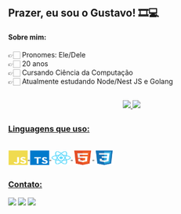 ## Prazer, eu sou o Gustavo! 🎞️💻

#### Sobre mim:
👉🏻 Pronomes: Ele/Dele <br>
👉🏻 20 anos <br>
👉🏻 Cursando Ciência da Computação <br>
👉🏻 Atualmente estudando Node/Nest JS e Golang<br>

##

<div align="center">
  <a href="https://github.com/Gustaxz">
  <img height="165em" src="https://github-readme-stats.vercel.app/api?username=Gustaxz&show_icons=true&theme=tokyonight&include_all_commits=true&count_private=true"/>
  <img height="165em" src="https://github-readme-stats.vercel.app/api/top-langs/?username=Gustaxz&layout=compact&langs_count=7&theme=tokyonight"/>
</div>
  
  ##
  
  ### **Linguagens que uso:**  
  <div style="display: inline_block"><br>
  <img align="center" alt="gusta-Js" height="30" width="40" src="https://raw.githubusercontent.com/devicons/devicon/master/icons/javascript/javascript-plain.svg">
  <img align="center" alt="gusta-Ts" height="30" width="40" src="https://raw.githubusercontent.com/devicons/devicon/master/icons/typescript/typescript-plain.svg">
  <img align="center" alt="gusta-React" height="30" width="40" src="https://raw.githubusercontent.com/devicons/devicon/master/icons/react/react-original.svg">
  <img align="center" alt="gusta-HTML" height="30" width="40" src="https://raw.githubusercontent.com/devicons/devicon/master/icons/html5/html5-original.svg">
  <img align="center" alt="gusta-CSS" height="30" width="40" src="https://raw.githubusercontent.com/devicons/devicon/master/icons/css3/css3-original.svg">
  </div>
  
  ##
  
  ### **Contato:**
  <div>
    <a href="https://discord.gg/M9NCHxMx" target="_blank"><img src="https://img.shields.io/badge/Discord-7289DA?style=for-the-badge&logo=discord&logoColor=white"             target="_blank"></a> 
  <a href = "mailto:gustavomattosrodrigues2022@gmail.com"><img src="https://img.shields.io/badge/-Gmail-%23333?style=for-the-badge&logo=gmail&logoColor=white" target="_blank"></a>
    <a href="https://instagram.com/gusxteible/" target="_blank"><img src="https://img.shields.io/badge/-Instagram-%23E4405F?style=for-the-badge&logo=instagram&logoColor=white" target="_blank"></a>
  </div>
